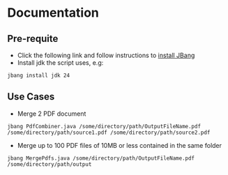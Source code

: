 # Documentation


## Pre-requite

* Click the following link and follow instructions to [install JBang](https://www.jbang.dev/documentation/jbang/latest/installation.html)
* Install jdk the script uses, e.g:
```
jbang install jdk 24
```

## Use Cases

* Merge 2 PDF document
```
jbang PdfCombiner.java /some/directory/path/OutputFileName.pdf /some/directory/path/source1.pdf /some/directory/path/source2.pdf 
```
* Merge up to 100 PDF files of 10MB or less contained in the same folder
```
jbang MergePdfs.java /some/directory/path/OutputFileName.pdf /some/directory/path/output 
```